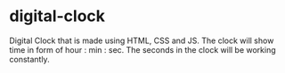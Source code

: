 # digital-clock
Digital Clock that is made using HTML, CSS and JS. The clock will show time in form of hour : min : sec. The seconds in the clock will be working constantly. 
